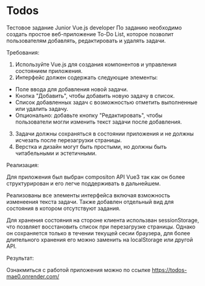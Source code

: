 # Todos

Тестовое задание Junior Vue.js developer
По заданию необходимо создать простое веб-приложение To-Do List, которое позволит пользователям добавлять, редактировать и удалять задачи.

Требования:

1. Используйте Vue.js для создания компонентов и управления состоянием приложения.
2. Интерфейс должен содержать следующие элементы:
  - Поле ввода для добавления новой задачи.
  - Кнопка "Добавить", чтобы добавить новую задачу в список.
  - Список добавленных задач с возможностью отметить         выполненные или удалить задачу.
  - Опционально: добавьте кнопку "Редактировать", чтобы пользователи могли изменить текст задачи после добавления.
3. Задачи должны сохраняться в состоянии приложения и не должны исчезать после перезагрузки страницы.
4. Верстка и дизайн могут быть простыми, но должны быть читабельными и эстетичными.

Реализация:

  Для приложения был выбран compositon API Vue3 так как он более структурирован и его легче поддерживать в дальнейшем.

  Реализованы все элементы интерфейса включая взможность изменеения текста задачи. Также добавлен отдельный вид для состояния в котором отсутствуют задания.

  Для хранения состояния на стороне клиента использван sessionStorage, что позвляет восстановить список при перезагрузке страницы. Однако он сохраняется только в течении текущей сесии браузера, для более длительного хранения его можно заменить на localStorage или другой API.


Результат:

Ознакмиться с работой приложения можно по ссылке https://todos-mae0.onrender.com/


